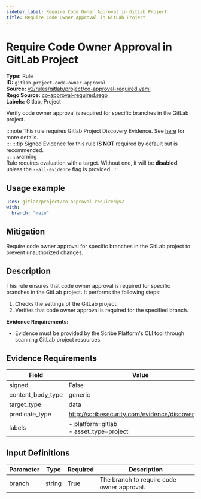 ```yaml
---
sidebar_label: Require Code Owner Approval in GitLab Project
title: Require Code Owner Approval in GitLab Project
---  
```

# Require Code Owner Approval in GitLab Project  
**Type:** Rule  
**ID:** `gitlab-project-code-owner-approval`  
**Source:** [v2/rules/gitlab/project/co-approval-required.yaml](https://github.com/scribe-public/sample-policies/blob/main/v2/rules/gitlab/project/co-approval-required.yaml)  
**Rego Source:** [co-approval-required.rego](https://github.com/scribe-public/sample-policies/blob/main/v2/rules/gitlab/project/co-approval-required.rego)  
**Labels:** Gitlab, Project  

Verify code owner approval is required for specific branches in the GitLab project.

:::note 
This rule requires Gitlab Project Discovery Evidence. See [here](https://deploy-preview-299--scribe-security.netlify.app/docs/platforms/discover#gitlab-discovery) for more details.  
::: 
:::tip 
Signed Evidence for this rule **IS NOT** required by default but is recommended.  
::: 
:::warning  
Rule requires evaluation with a target. Without one, it will be **disabled** unless the `--all-evidence` flag is provided.
::: 

## Usage example

```yaml
uses: gitlab/project/co-approval-required@v2
with:
  branch: "main"
```

## Mitigation  
Require code owner approval for specific branches in the GitLab project to prevent unauthorized changes.


## Description  
This rule ensures that code owner approval is required for specific branches in the GitLab project.
It performs the following steps:

1. Checks the settings of the GitLab project.
2. Verifies that code owner approval is required for the specified branch.

**Evidence Requirements:**
- Evidence must be provided by the Scribe Platform's CLI tool through scanning GitLab project resources.

## Evidence Requirements  
| Field | Value |
|-------|-------|
| signed | False |
| content_body_type | generic |
| target_type | data |
| predicate_type | http://scribesecurity.com/evidence/discovery/v0.1 |
| labels | - platform=gitlab<br/>- asset_type=project |

## Input Definitions  
| Parameter | Type | Required | Description |
|-----------|------|----------|-------------|
| branch | string | True | The branch to require code owner approval. |

